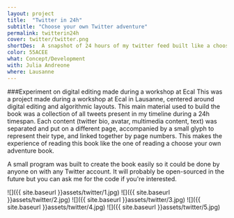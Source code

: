 ```yaml
---
layout: project
title:  "Twitter in 24h"
subtitle: "Choose your own Twitter adventure"
permalink: twitterin24h
cover: twitter/twitter.png
shortDes:  A snapshot of 24 hours of my twitter feed built like a choose-your-own-adventure book
color: 55ACEE
what: Concept/Development
with: Julia Andreone
where: Lausanne
---
```


###Experiment on digital editing made during a workshop at Ecal
This was a project made during a workshop at Ecal in Lausanne, centered around digital editing and algorithmic layouts. This main material used to build the book was a collection of all tweets present in my timeline during a 24h timespan. Each content (twitter bio, avatar, multimedia content, text) was separated and put on a different page, accompanied by a small glyph to represent their type, and linked together by page numbers. This makes the experience of reading this book like the one of reading a choose your own adventure book.

A small program was built to create the book easily so it could be done by anyone on with any Twitter account. It will probably be open-sourced in the future but you can ask me for the code if you're interested.

![]({{ site.baseurl }}assets/twitter/1.jpg)
![]({{ site.baseurl }}assets/twitter/2.jpg)
![]({{ site.baseurl }}assets/twitter/3.jpg)
![]({{ site.baseurl }}assets/twitter/4.jpg)
![]({{ site.baseurl }}assets/twitter/5.jpg)
